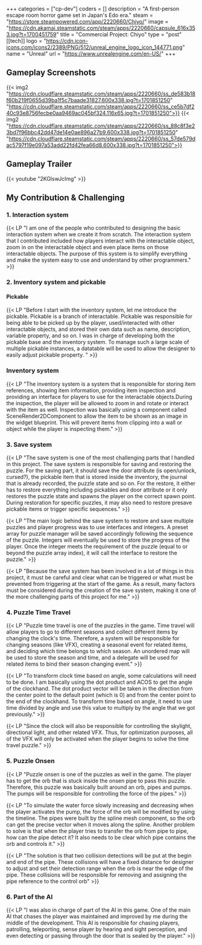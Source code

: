 +++
categories = ["cp-dev"]
coders = []
description = "A first-person escape room horror game set in Japan's Edo era."
steam = "https://store.steampowered.com/app/2220660/Chiyo/"
image = "https://cdn.akamai.steamstatic.com/steam/apps/2220660/capsule_616x353.jpg?t=1700451759"
title = "Commercial Project: Chiyo"
type = "post"
[[tech]]
logo = "https://cdn.icon-icons.com/icons2/2389/PNG/512/unreal_engine_logo_icon_144771.png"
name = "Unreal"
url = "https://www.unrealengine.com/en-US/"
+++
## Gameplay Screenshots

{{< img2 "https://cdn.cloudflare.steamstatic.com/steam/apps/2220660/ss_de583b18f60b219f0655d39ba1f5c7baade31827.600x338.jpg?t=1701851250" "https://cdn.cloudflare.steamstatic.com/steam/apps/2220660/ss_ce5b7df240c93e8756fecbe0aa9469ac045bf324.116x65.jpg?t=1701851250">}}
{{< img2 "https://cdn.cloudflare.steamstatic.com/steam/apps/2220660/ss_88c8f3e23bd7f96bbc42dd47de14e0ae896a27b9.600x338.jpg?t=1701851250" "https://cdn.cloudflare.steamstatic.com/steam/apps/2220660/ss_57de579dac5797f19e097a53add22fd42fea66d8.600x338.jpg?t=1701851250">}}


## Gameplay Trailer

{{< youtube "2KGlswJclmg" >}}


## My Contribution & Challenging

### 1. Interaction system
{{< LP "I am one of the people who contributed to designing the basic interaction system when we create it from scratch. The interaction system that I contributed included how players interact with the interactable object, zoom in on the interactable object and even place items on those interactable objects. The purpose of this system is to simplify everything and make the system easy to use and understand by other programmers." >}} 

### 2. Inventory system and pickable

#### Pickable
{{< LP "Before I start with the inventory system, let me introduce the pickable. Pickable is a branch of interactable. Pickable was responsible for being able to be picked up by the player, used/interacted with other interactable objects, and stored their own data such as name, description, variable property, and so on. I was in charge of developing both the pickable base and the inventory system. To manage such a large scale of multiple pickable instances, a datatable will be used to allow the designer to easily adjust pickable property. " >}}

### Inventory system

{{< LP "The inventory system is a system that is responsible for storing item references, showing item information, providing item inspection and providing an interface for players to use for the interactable objects.During the inspection, the player will be allowed to zoom in and rotate or interact with the item as well. Inspection was basically using a component called SceneRender2DComponent to allow the item to be shown as an image in the widget blueprint. This will prevent items from clipping into a wall or object while the player is inspecting them." >}}

### 3. Save system

{{< LP "The save system is one of the most challenging parts that I handled in this project. The save system is responsible for saving and restoring the puzzle. For the saving part, it should save the door attribute (is open/unlock, cursed?), the pickable item that is stored inside the inventory, the journal that is already recorded, the puzzle state and so on. For the restore, it either has to restore everything including pickables and door attribute or it only restores the puzzle state and spawns the player on the correct spawn point. During restoration for specific puzzles, it may also need to restore presave pickable items or trigger specific sequences." >}}

{{< LP "The main logic behind the save system to restore and save multiple puzzles and player progress was to use interfaces and integers. A preset array for puzzle manager will be saved accordingly following the sequence of the puzzle. Integers will eventually be used to store the progress of the player. Once the integer meets the requirement of the puzzle (equal to or beyond the puzzle array index), it will call the interface to restore the puzzle." >}}

{{< LP "Because the save system has been involved in a lot of things in this project, it must be careful and clear what can be triggered or what must be prevented from triggering at the start of the game. As a result, many factors must be considered during the creation of the save system, making it one of the more challenging parts of this project for me." >}}

### 4. Puzzle Time Travel

{{< LP "Puzzle time travel is one of the puzzles in the game. Time travel will allow players to go to different seasons and collect different items by changing the clock's time. Therefore, a system will be responsible for changing seasons (like VFX), creating a seasonal event for related items, and deciding which time belongs to which season. An unordered map will be used to store the season and time, and a delegate will be used for related items to bind their season changing event." >}}

{{< LP "To transform clock time based on angle, some calculations will need to be done. I am basically using the dot product and ACOS to get the angle of the clockhand. The dot product vector will be taken in the direction from the center point to the default point (which is 0) and from the center point to the end of the clockhand. To transform time based on angle, it need to use time divided by angle and use this value to multiply by the angle that we got previously." >}}

{{< LP "Since the clock will also be responsible for controlling the skylight, directional light, and other related VFX. Thus, for optimization purposes, all of the VFX will only be activated when the player begins to solve the time travel puzzle." >}}

### 5. Puzzle Onsen
{{< LP "Puzzle onsen is one of the puzzles as well in the game. The player has to get the orb that is stuck inside the onsen pipe to pass this puzzle. Therefore, this puzzle was basically built around an orb, pipes and pumps. The pumps will be responsible for controlling the force of the pipes." >}}

{{< LP "To simulate the water force slowly increasing and decreasing when the player activates the pump, the force of the orb will be modified by using the timeline. The pipes were built by the spline mesh component, so the orb can get the precise vector when it moves along the spline. Another problem to solve is that when the player tries to transfer the orb from pipe to pipe, how can the pipe detect it? It also needs to be clear which pipe contains the orb and controls it." >}}

{{< LP "The solution is that two collision detections will be put at the begin and end of the pipe. These collisions will have a fixed distance for designer to adjust and set their detection range when the orb is near the edge of the pipe. These collisions will be responsible for removing and assigning the pipe reference to the control orb" >}}


### 6. Part of the AI
{{< LP "I was also in charge of part of the AI in this game. One of the main AI that chases the player was maintained and improved by me during the middle of the development. This AI is responsible for chasing players, patrolling, teleporting, sense player by hearing and sight perception, and even detecting or passing through the door that is sealed by the player." >}}
